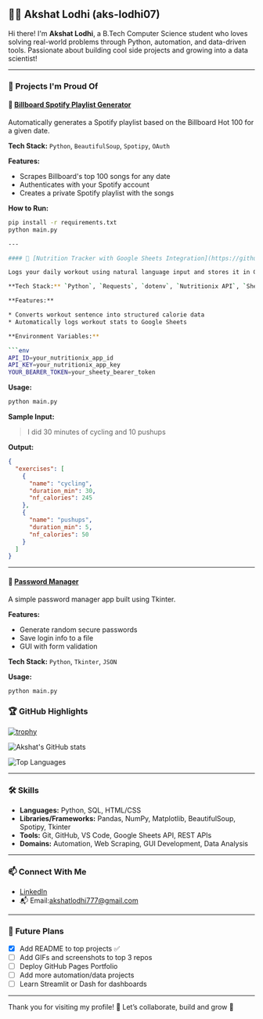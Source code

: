 ## 👨‍💻 Akshat Lodhi (aks-lodhi07)

Hi there! I'm **Akshat Lodhi**, a B.Tech Computer Science student who loves solving real-world problems through Python, automation, and data-driven tools. Passionate about building cool side projects and growing into a data scientist!

---

### 🚀 Projects I'm Proud Of

#### 🎵 [Billboard Spotify Playlist Generator](https://github.com/aks-lodhi07/billboard-spotify-playlist-generator)

Automatically generates a Spotify playlist based on the Billboard Hot 100 for a given date.

**Tech Stack:** `Python`, `BeautifulSoup`, `Spotipy`, `OAuth`

**Features:**

* Scrapes Billboard's top 100 songs for any date
* Authenticates with your Spotify account
* Creates a private Spotify playlist with the songs

**How to Run:**

```bash
pip install -r requirements.txt
python main.py

---

#### 🥗 [Nutrition Tracker with Google Sheets Integration](https://github.com/aks-lodhi07/Nutrition-tracker-with-automated-logs-in-gooogle-sheets)

Logs your daily workout using natural language input and stores it in Google Sheets.

**Tech Stack:** `Python`, `Requests`, `dotenv`, `Nutritionix API`, `Sheety API`

**Features:**

* Converts workout sentence into structured calorie data
* Automatically logs workout stats to Google Sheets

**Environment Variables:**

```env
API_ID=your_nutritionix_app_id
API_KEY=your_nutritionix_app_key
YOUR_BEARER_TOKEN=your_sheety_bearer_token
```

**Usage:**

```bash
python main.py
```

**Sample Input:**

> I did 30 minutes of cycling and 10 pushups

**Output:**

```json
{
  "exercises": [
    {
      "name": "cycling",
      "duration_min": 30,
      "nf_calories": 245
    },
    {
      "name": "pushups",
      "duration_min": 5,
      "nf_calories": 50
    }
  ]
}
```

---

#### 🔐 [Password Manager](https://github.com/aks-lodhi07/password-manager)

A simple password manager app built using Tkinter.

**Features:**

* Generate random secure passwords
* Save login info to a file
* GUI with form validation

**Tech Stack:** `Python`, `Tkinter`, `JSON`

**Usage:**

```bash
python main.py
```

### 🏆 GitHub Highlights

[![trophy](https://github-profile-trophy.vercel.app/?username=aks-lodhi07\&theme=onedark\&column=6)](https://github.com/ryo-ma/github-profile-trophy)

![Akshat's GitHub stats](https://github-readme-stats.vercel.app/api?username=aks-lodhi07\&show_icons=true\&theme=github_dark)

![Top Languages](https://github-readme-stats.vercel.app/api/top-langs/?username=aks-lodhi07\&layout=compact\&theme=monokai)

---

### 🛠 Skills

* **Languages:** Python, SQL, HTML/CSS
* **Libraries/Frameworks:** Pandas, NumPy, Matplotlib, BeautifulSoup, Spotipy, Tkinter
* **Tools:** Git, GitHub, VS Code, Google Sheets API, REST APIs
* **Domains:** Automation, Web Scraping, GUI Development, Data Analysis

---

### 📫 Connect With Me

* [LinkedIn](https://www.linkedin.com/in/akshat-lodhi-561107287)
* 📬 Email:akshatlodhi777@gmail.com

---

### 📌 Future Plans

* [x] Add README to top projects ✅
* [ ] Add GIFs and screenshots to top 3 repos
* [ ] Deploy GitHub Pages Portfolio
* [ ] Add more automation/data projects
* [ ] Learn Streamlit or Dash for dashboards

---

Thank you for visiting my profile! 🌟
Let’s collaborate, build and grow 🚀
